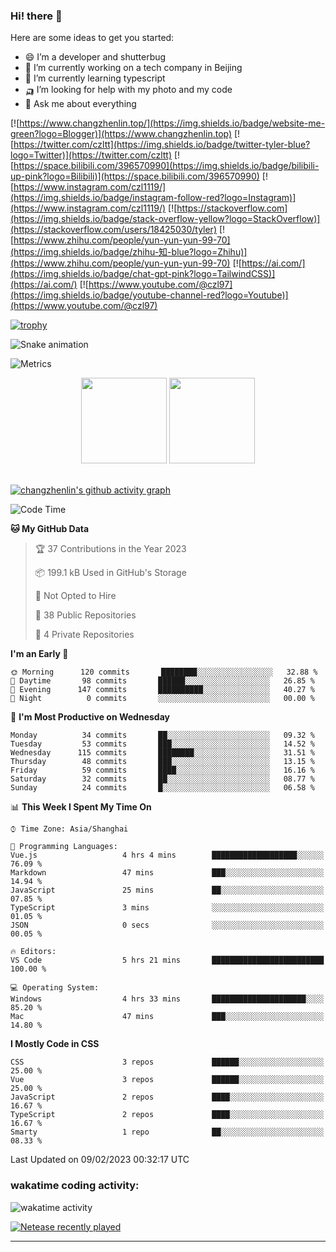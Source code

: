 
### Hi! there 👋


Here are some ideas to get you started:

- 😄 I’m a developer and shutterbug
- 🔭 I’m currently working on a tech company in Beijing
- 🌱 I’m currently learning typescript
- 🛺 I’m looking for help with my photo and my code
- 💬 Ask me about everything

[![https://www.changzhenlin.top/](https://img.shields.io/badge/website-me-green?logo=Blogger)](https://www.changzhenlin.top)
[![https://twitter.com/czltt](https://img.shields.io/badge/twitter-tyler-blue?logo=Twitter)](https://twitter.com/czltt)
[![https://space.bilibili.com/396570990](https://img.shields.io/badge/bilibili-up-pink?logo=Bilibili)](https://space.bilibili.com/396570990)
[![https://www.instagram.com/czl1119/](https://img.shields.io/badge/instagram-follow-red?logo=Instagram)](https://www.instagram.com/czl1119/)
[![https://stackoverflow.com](https://img.shields.io/badge/stack-overflow-yellow?logo=StackOverflow)](https://stackoverflow.com/users/18425030/tyler)
[![https://www.zhihu.com/people/yun-yun-yun-99-70](https://img.shields.io/badge/zhihu-知-blue?logo=Zhihu)](https://www.zhihu.com/people/yun-yun-yun-99-70)
[![https://ai.com/](https://img.shields.io/badge/chat-gpt-pink?logo=TailwindCSS)](https://ai.com/)
[![https://www.youtube.com/@czl97](https://img.shields.io/badge/youtube-channel-red?logo=Youtube)](https://www.youtube.com/@czl97)

[![trophy](https://github-profile-trophy.vercel.app/?username=changzhenlin&theme=onedark&column=-1)](https://github.com/ryo-ma/github-profile-trophy)


![Snake animation](https://github.com/changzhenlin/changzhenlin/blob/output/github-contribution-grid-snake.svg)

![Metrics](https://metrics.lecoq.io/changzhenlin?template=classic&isocalendar=1&fortune=1&code=1&people=1&discussions=1&achievements=1&pagespeed=1&tweets=1&base=header%2C%20activity%2C%20community%2C%20repositories%2C%20metadata&base.indepth=false&base.hireable=false&base.skip=false&isocalendar=false&isocalendar.duration=half-year&people=false&people.limit=24&people.identicons=false&people.identicons.hide=false&people.size=28&people.types=followers%2C%20following&people.shuffle=false&discussions=false&discussions.categories=true&discussions.categories.limit=0&achievements=false&achievements.threshold=C&achievements.secrets=true&achievements.display=detailed&achievements.limit=0&code=false&code.lines=12&code.load=400&code.days=3&code.visibility=public&pagespeed=false&pagespeed.url=.user.website&pagespeed.detailed=false&pagespeed.screenshot=false&pagespeed.pwa=false&tweets=false&tweets.user=czltt&tweets.attachments=false&tweets.limit=2&fortune=false&config.timezone=Etc%2FGMT-8)

<!-- GitHub数据统计 -->
<div align="center">
  <img height="137px" src="https://github-readme-stats-git-masterrstaa-rickstaa.vercel.app/api?username=changzhenlin&hide_title=true&hide_border=true&show_icons=trueline_height=21&text_color=000&icon_color=000&theme=graywhite" />
  <img height="137px" src="https://github-readme-stats-git-masterrstaa-rickstaa.vercel.app/api/top-langs/?username=changzhenlin&hide_title=true&hide_border=true&layout=compact&langs_count=6&text_color=000&icon_color=fff&theme=graywhite" />
</div>

<!-- 连续提交代码天数记录 -->
<!-- <div align="center">
 <img style="float:right" width="260" src="https://media.giphy.com/media/G90BPjJbzidJIbVs54/giphy.gif" />
  <img width="590" src="https://github-readme-streak-stats.herokuapp.com/?user=changzhenlin&hide_border=true" />
</div> -->
<br>

<!-- [![changzhenlin's github activity graph](https://activity-graph.herokuapp.com/graph?username=changzhenlin&theme=dracula)](https://github.com/changzhenlin) -->
[![changzhenlin's github activity graph](https://github-readme-activity-graph.cyclic.app/graph?username=changzhenlin&theme=dracula&hide_border=true)](https://github.com/changzhenlin)

<!-- START_SECTION:waka -->
![Code Time](http://img.shields.io/badge/Code%20Time-2%2C556%20hrs%2034%20mins-blue)

**🐱 My GitHub Data** 

> 🏆 37 Contributions in the Year 2023
 > 
> 📦 199.1 kB Used in GitHub's Storage 
 > 
> 🚫 Not Opted to Hire
 > 
> 📜 38 Public Repositories 
 > 
> 🔑 4 Private Repositories  
 > 
**I'm an Early 🐤** 

```text
🌞 Morning      120 commits       ████████░░░░░░░░░░░░░░░░░   32.88 % 
🌆 Daytime       98 commits       ██████░░░░░░░░░░░░░░░░░░░   26.85 % 
🌃 Evening      147 commits       ██████████░░░░░░░░░░░░░░░   40.27 % 
🌙 Night          0 commits       ░░░░░░░░░░░░░░░░░░░░░░░░░   00.00 % 

```
📅 **I'm Most Productive on Wednesday** 

```text
Monday          34 commits       ██░░░░░░░░░░░░░░░░░░░░░░░   09.32 % 
Tuesday         53 commits       ███░░░░░░░░░░░░░░░░░░░░░░   14.52 % 
Wednesday      115 commits       ████████░░░░░░░░░░░░░░░░░   31.51 % 
Thursday        48 commits       ███░░░░░░░░░░░░░░░░░░░░░░   13.15 % 
Friday          59 commits       ████░░░░░░░░░░░░░░░░░░░░░   16.16 % 
Saturday        32 commits       ██░░░░░░░░░░░░░░░░░░░░░░░   08.77 % 
Sunday          24 commits       █░░░░░░░░░░░░░░░░░░░░░░░░   06.58 % 

```


📊 **This Week I Spent My Time On** 

```text
⌚︎ Time Zone: Asia/Shanghai

💬 Programming Languages: 
Vue.js                   4 hrs 4 mins        ███████████████████░░░░░░   76.09 % 
Markdown                 47 mins             ███░░░░░░░░░░░░░░░░░░░░░░   14.94 % 
JavaScript               25 mins             ██░░░░░░░░░░░░░░░░░░░░░░░   07.85 % 
TypeScript               3 mins              ░░░░░░░░░░░░░░░░░░░░░░░░░   01.05 % 
JSON                     0 secs              ░░░░░░░░░░░░░░░░░░░░░░░░░   00.05 % 

🔥 Editors: 
VS Code                  5 hrs 21 mins       █████████████████████████   100.00 % 

💻 Operating System: 
Windows                  4 hrs 33 mins       █████████████████████░░░░   85.20 % 
Mac                      47 mins             ███░░░░░░░░░░░░░░░░░░░░░░   14.80 % 

```

**I Mostly Code in CSS** 

```text
CSS                      3 repos             ██████░░░░░░░░░░░░░░░░░░░   25.00 % 
Vue                      3 repos             ██████░░░░░░░░░░░░░░░░░░░   25.00 % 
JavaScript               2 repos             ████░░░░░░░░░░░░░░░░░░░░░   16.67 % 
TypeScript               2 repos             ████░░░░░░░░░░░░░░░░░░░░░   16.67 % 
Smarty                   1 repo              ██░░░░░░░░░░░░░░░░░░░░░░░   08.33 % 

```



 Last Updated on 09/02/2023 00:32:17 UTC
<!--END_SECTION:waka-->

### wakatime coding activity:
![wakatime activity](https://wakatime.com/share/@49f7718f-695e-418d-8c8b-7a1308f135bf/80f4e743-f82f-43f5-8990-3e247b6b16c5.svg)

[![Netease recently played](https://netease-recent-profile.vercel.app/?id=437226058&width=850)](https://netease-recent-profile.vercel.app/?id=437226058&width=850)

---



